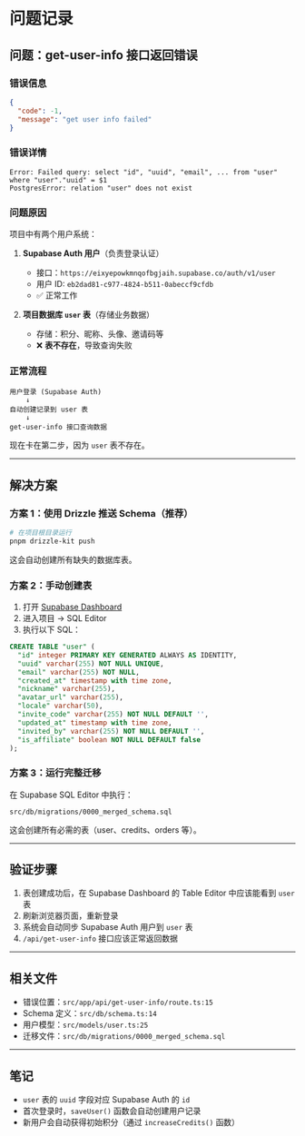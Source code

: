 # 问题记录

## 问题：get-user-info 接口返回错误

### 错误信息
```json
{
  "code": -1,
  "message": "get user info failed"
}
```

### 错误详情
```
Error: Failed query: select "id", "uuid", "email", ... from "user" where "user"."uuid" = $1
PostgresError: relation "user" does not exist
```

### 问题原因

项目中有两个用户系统：

1. **Supabase Auth 用户**（负责登录认证）
   - 接口：`https://eixyepowkmnqofbgjaih.supabase.co/auth/v1/user`
   - 用户 ID: `eb2dad81-c977-4824-b511-0abeccf9cfdb`
   - ✅ 正常工作

2. **项目数据库 `user` 表**（存储业务数据）
   - 存储：积分、昵称、头像、邀请码等
   - ❌ **表不存在**，导致查询失败

### 正常流程
```
用户登录 (Supabase Auth) 
    ↓
自动创建记录到 user 表
    ↓  
get-user-info 接口查询数据
```

现在卡在第二步，因为 `user` 表不存在。

---

## 解决方案

### 方案 1：使用 Drizzle 推送 Schema（推荐）

```bash
# 在项目根目录运行
pnpm drizzle-kit push
```

这会自动创建所有缺失的数据库表。

### 方案 2：手动创建表

1. 打开 [Supabase Dashboard](https://app.supabase.com)
2. 进入项目 → SQL Editor
3. 执行以下 SQL：

```sql
CREATE TABLE "user" (
  "id" integer PRIMARY KEY GENERATED ALWAYS AS IDENTITY,
  "uuid" varchar(255) NOT NULL UNIQUE,
  "email" varchar(255) NOT NULL,
  "created_at" timestamp with time zone,
  "nickname" varchar(255),
  "avatar_url" varchar(255),
  "locale" varchar(50),
  "invite_code" varchar(255) NOT NULL DEFAULT '',
  "updated_at" timestamp with time zone,
  "invited_by" varchar(255) NOT NULL DEFAULT '',
  "is_affiliate" boolean NOT NULL DEFAULT false
);
```

### 方案 3：运行完整迁移

在 Supabase SQL Editor 中执行：
```
src/db/migrations/0000_merged_schema.sql
```

这会创建所有必需的表（user、credits、orders 等）。

---

## 验证步骤

1. 表创建成功后，在 Supabase Dashboard 的 Table Editor 中应该能看到 `user` 表
2. 刷新浏览器页面，重新登录
3. 系统会自动同步 Supabase Auth 用户到 `user` 表
4. `/api/get-user-info` 接口应该正常返回数据

---

## 相关文件

- 错误位置：`src/app/api/get-user-info/route.ts:15`
- Schema 定义：`src/db/schema.ts:14`
- 用户模型：`src/models/user.ts:25`
- 迁移文件：`src/db/migrations/0000_merged_schema.sql`

---

## 笔记

- `user` 表的 `uuid` 字段对应 Supabase Auth 的 `id`
- 首次登录时，`saveUser()` 函数会自动创建用户记录
- 新用户会自动获得初始积分（通过 `increaseCredits()` 函数）


